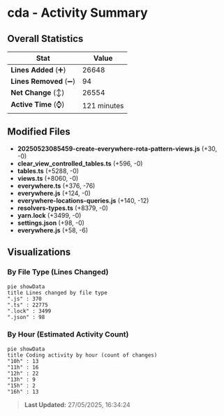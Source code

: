 # cda - Activity Summary 

## Overall Statistics

| Stat                   | Value                                                             |
| ---------------------- | ----------------------------------------------------------------- |
| **Lines Added** (➕)   | 26648                                          |
| **Lines Removed** (➖) | 94                                        |
| **Net Change** (↕)    | 26554                |
| **Active Time** (⌚)   | 121 minutes |


## Modified Files
- **20250523085459-create-everywhere-rota-pattern-views.js** (+30, -0)
- **clear_view_controlled_tables.ts** (+596, -0)
- **tables.ts** (+5288, -0)
- **views.ts** (+8060, -0)
- **everywhere.ts** (+376, -76)
- **everywhere.js** (+124, -0)
- **everywhere-locations-queries.js** (+140, -12)
- **resolvers-types.ts** (+8379, -0)
- **yarn.lock** (+3499, -0)
- **settings.json** (+98, -0)
- **everywhere.js** (+58, -6)

## Visualizations

### By File Type (Lines Changed)

```mermaid
pie showData
title Lines changed by file type
".js" : 370
".ts" : 22775
".lock" : 3499
".json" : 98
```

### By Hour (Estimated Activity Count)

```mermaid
pie showData
title Coding activity by hour (count of changes)
"10h" : 13
"11h" : 16
"12h" : 22
"13h" : 9
"15h" : 2
"16h" : 13
```


> **Last Updated:** 27/05/2025, 16:34:24